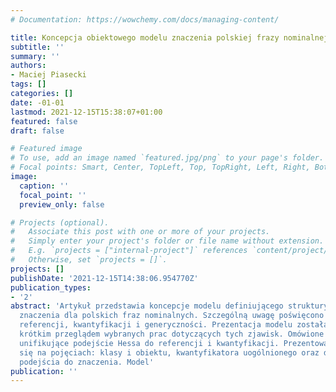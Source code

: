 ```yaml
---
# Documentation: https://wowchemy.com/docs/managing-content/

title: Koncepcja obiektowego modelu znaczenia polskiej frazy nominalnej.
subtitle: ''
summary: ''
authors:
- Maciej Piasecki
tags: []
categories: []
date: -01-01
lastmod: 2021-12-15T15:38:07+01:00
featured: false
draft: false

# Featured image
# To use, add an image named `featured.jpg/png` to your page's folder.
# Focal points: Smart, Center, TopLeft, Top, TopRight, Left, Right, BottomLeft, Bottom, BottomRight.
image:
  caption: ''
  focal_point: ''
  preview_only: false

# Projects (optional).
#   Associate this post with one or more of your projects.
#   Simply enter your project's folder or file name without extension.
#   E.g. `projects = ["internal-project"]` references `content/project/deep-learning/index.md`.
#   Otherwise, set `projects = []`.
projects: []
publishDate: '2021-12-15T14:38:06.954770Z'
publication_types:
- '2'
abstract: 'Artykuł przedstawia koncepcje modelu definiującego struktury reprezentacji
  znaczenia dla polskich fraz nominalnych. Szczególną uwagę poświęcono zjawiskom:
  referencji, kwantyfikacji i generyczności. Prezentacja modelu została poprzedzona
  krótkim przeglądem wybranych prac dotyczących tych zjawisk. Omówione zostało też
  unifikujące podejście Hessa do referencji i kwantyfikacji. Prezentowany model opiera
  się na pojęciach: klasy i obiektu, kwantyfikatora uogólnionego oraz dynamicznego
  podejścia do znaczenia. Model'
publication: ''
---
```

